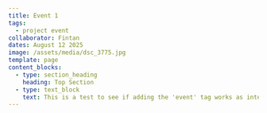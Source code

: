 ```yaml
---
title: Event 1
tags:
  - project event
collaborator: Fintan
dates: August 12 2025
image: /assets/media/dsc_3775.jpg
template: page
content_blocks:
  - type: section_heading
    heading: Top Section
  - type: text_block
    text: This is a test to see if adding the 'event' tag works as intended
---
```


